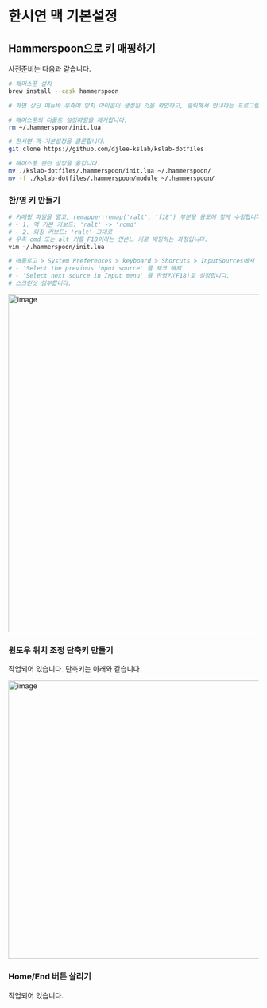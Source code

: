 # 한시연 맥 기본설정

## Hammerspoon으로 키 매핑하기

사전준비는 다음과 같습니다.

```bash
# 해머스푼 설치
brew install --cask hammerspoon

# 화면 상단 메뉴바 우측에 망치 아이콘이 생성된 것을 확인하고, 클릭해서 안내하는 프로그램 권한 관련 작업을 완료합니다.

# 해머스푼의 디폴트 설정파일을 제거합니다.
rm ~/.hammerspoon/init.lua

# 한시연-맥-기본설정을 클론합니다.
git clone https://github.com/djlee-kslab/kslab-dotfiles

# 해머스푼 관련 설정을 옮깁니다.
mv ./kslab-dotfiles/.hammerspoon/init.lua ~/.hammerspoon/
mv -f ./kslab-dotfiles/.hammerspoon/module ~/.hammerspoon/
```

### 한/영 키 만들기


```bash
# 키매핑 파일을 열고, remapper:remap('ralt', 'f18') 부분을 용도에 맞게 수정합니다.
# - 1. 맥 기본 키보드: 'ralt' -> 'rcmd'
# - 2. 외장 키보드: 'ralt' 그대로
# 우측 cmd 또는 alt 키를 F18이라는 안쓴느 키로 매핑하는 과정입니다.
vim ~/.hammerspoon/init.lua

# 애플로고 > System Preferences > keyboard > Shorcuts > InputSources에서
# - 'Select the previous input source' 를 체크 해제
# - 'Select next source in Input menu' 를 한영키(F18)로 설정합니다.
# 스크린샷 첨부합니다.
```
<img width="680" alt="image" src="https://user-images.githubusercontent.com/96708272/182772661-6d7d0113-197f-4bb7-84bb-c6abff794db2.png">


### 윈도우 위치 조정 단축키 만들기

작업되어 있습니다. 단축키는 아래와 같습니다.

<img width="559" alt="image" src="https://user-images.githubusercontent.com/96708272/182769605-9584a962-6ce3-45d1-9194-0b8641170c37.png">


### Home/End 버튼 살리기

작업되어 있습니다.
